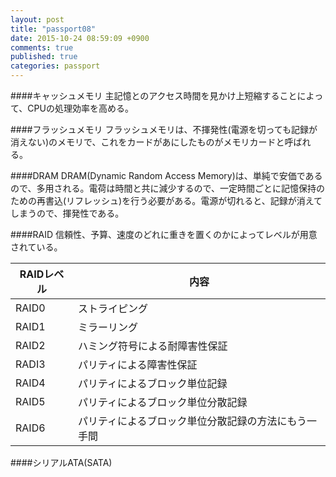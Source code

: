 ```yaml
---
layout: post
title: "passport08"
date: 2015-10-24 08:59:09 +0900
comments: true
published: true
categories: passport
---
```

####キャッシュメモリ
主記憶とのアクセス時間を見かけ上短縮することによって、CPUの処理効率を高める。

####フラッシュメモリ
フラッシュメモリは、不揮発性(電源を切っても記録が消えない)のメモリで、これをカードがあにしたものがメモリカードと呼ばれる。

####DRAM
DRAM(Dynamic Random Access Memory)は、単純で安価であるので、多用される。電荷は時間と共に減少するので、一定時間ごとに記憶保持のための再書込(リフレッシュ)を行う必要がある。電源が切れると、記録が消えてしまうので、揮発性である。

####RAID
信頼性、予算、速度のどれに重きを置くのかによってレベルが用意されている。

	
|RAIDレベル|内容          |
|---------|-------------|
|RAID0    | ストライピング  |
|RAID1    | ミラーリング   |
|RAID2    | ハミング符号による耐障害性保証|
|RADI3    |	パリティによる障害性保証|
|RAID4    | パリティによるブロック単位記録|
|RAID5    | パリティによるブロック単位分散記録|
|RAID6    | パリティによるブロック単位分散記録の方法にもう一手間|


####シリアルATA(SATA)
